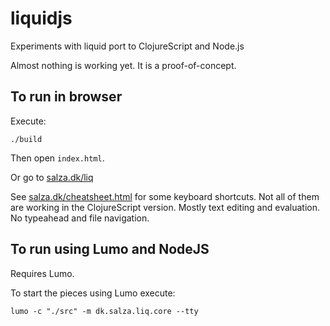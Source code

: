 # liquidjs
Experiments with liquid port to ClojureScript and Node.js

Almost nothing is working yet. It is a proof-of-concept.

## To run in browser
Execute:

```
./build
```
Then open `index.html`.

Or go to [salza.dk/liq](http://salza.dk/liq)

See [salza.dk/cheatsheet.html](http://salza.dk/cheatsheet.html) for some keyboard shortcuts. Not all of them are working in the ClojureScript version. Mostly text editing and evaluation. No typeahead and file navigation.

## To run using Lumo and NodeJS
Requires Lumo.

To start the pieces using Lumo execute:

```
lumo -c "./src" -m dk.salza.liq.core --tty
```